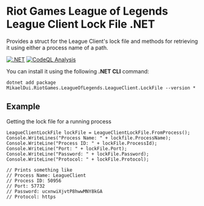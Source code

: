 # Riot Games League of Legends League Client Lock File .NET
Provides a struct for the League Client's lock file and methods for retrieving it using either a process name of a path.

[![.NET](https://github.com/mikaeldui/riotgames-leagueoflegends-leagueclient-lockfile-dotnet/actions/workflows/dotnet.yml/badge.svg)](https://github.com/mikaeldui/riotgames-leagueoflegends-leagueclient-lockfile-dotnet/actions/workflows/dotnet.yml)
[![CodeQL Analysis](https://github.com/mikaeldui/riotgames-leagueoflegends-leagueclient-lockfile-dotnet/actions/workflows/codeql-analysis.yml/badge.svg)](https://github.com/mikaeldui/riotgames-leagueoflegends-leagueclient-lockfile-dotnet/actions/workflows/codeql-analysis.yml)

You can install it using the following **.NET CLI** command:

    dotnet add package MikaelDui.RiotGames.LeagueOfLegends.LeagueClient.LockFile --version *

## Example
Getting the lock file for a running process

    LeagueClientLockFile lockFile = LeagueClientLockFile.FromProcess();
    Console.WriteLines("Process Name: " + lockfile.ProcessName);
    Console.WriteLine("Process ID: " + lockFile.ProcessId);
    Console.WriteLine("Port: " + lockFile.Port);
    Console.WriteLine("Password: " + lockFile.Password);
    Console.WriteLine("Protocol: " + lockFile.Protocol);
   
    // Prints something like
    // Process Name: LeagueClient
    // Process ID: 50956
    // Port: 57732
    // Password: ucxnwiXjvtP8hwwMNY8kGA
    // Protocol: https
